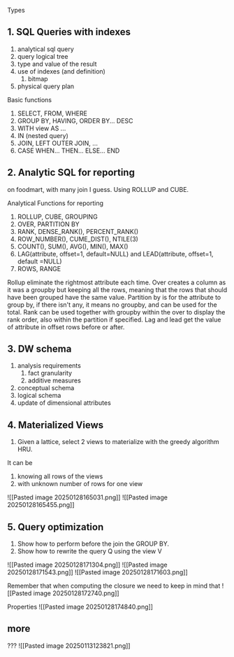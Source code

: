 Types



## 1. SQL Queries with indexes

1. analytical sql query
2. query logical tree
3. type and value of the result
4. use of indexes (and definition)
	1. bitmap
5. physical query plan

Basic functions
1. SELECT, FROM, WHERE
2. GROUP BY, HAVING, ORDER BY... DESC
3. WITH view AS ...
4. IN (nested query)
5. JOIN, LEFT OUTER JOIN, ...
6. CASE WHEN... THEN... ELSE... END

## 2. Analytic SQL for reporting

on foodmart, with many join I guess.
Using ROLLUP and CUBE.

Analytical Functions for reporting
1. ROLLUP, CUBE, GROUPING
2. OVER, PARTITION BY
3. RANK, DENSE_RANK(), PERCENT_RANK()
4. ROW_NUMBER(), CUME_DIST(), NTILE(3)
5. COUNT(), SUM(), AVG(), MIN(), MAX()
6. LAG(attribute, offset=1, default=NULL) and LEAD(attribute, offset=1, default =NULL)
7. ROWS, RANGE

Rollup eliminate the rightmost attribute each time.
Over creates a column as it was a groupby but keeping all the rows, meaning that the rows that should have been grouped have the same value. Partition by is for the attribute to group by, if there isn't any, it means no groupby, and can be used for the total. 
Rank can be used together with groupby within the over to display the rank order, also within the partition if specified.
Lag and lead get the value of attribute in offset rows before or after.

## 3. DW schema

 1. analysis requirements
	 1. fact granularity
	 2. additive measures
 2. conceptual schema
 3. logical schema
 4. update of dimensional attributes


## 4. Materialized Views

1. Given a lattice, select 2 views to materialize with the greedy algorithm HRU.

It can be
1. knowing all rows of the views
2. with unknown number of rows for one view

![[Pasted image 20250128165031.png]]
![[Pasted image 20250128165455.png]]

## 5. Query optimization

1. Show how to perform before the join the GROUP BY.
2. Show how to rewrite the query Q using the view V

![[Pasted image 20250128171304.png]]
![[Pasted image 20250128171543.png]]
![[Pasted image 20250128171603.png]]

Remember that when computing the closure we need to keep in mind that
![[Pasted image 20250128172740.png]]

Properties
![[Pasted image 20250128174840.png]]


## more

???
![[Pasted image 20250113123821.png]]

